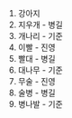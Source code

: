 1. 강아지
2. 지우개 - 병길
3. 개나리 - 기준
4. 이빨  - 진영
5. 빨대 - 병길
6. 대나무 - 기준
7. 무술  - 진영
8. 술병 - 병길
9. 병나발 - 기준